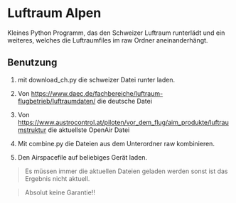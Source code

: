 # Luftraum Alpen

Kleines Python Programm, das den Schweizer Luftraum runterlädt und ein weiteres, welches die Luftraumfiles im raw Ordner aneinanderhängt.
## Benutzung

1. mit download_ch.py die schweizer Datei runter laden.

2. Von https://www.daec.de/fachbereiche/luftraum-flugbetrieb/luftraumdaten/ die deutsche Datei
3. Von https://www.austrocontrol.at/piloten/vor_dem_flug/aim_produkte/luftraumstruktur die aktuellste OpenAir Datei
4. Mit combine.py die Dateien aus dem Unterordner raw kombinieren.
5. Den Airspacefile auf beliebiges Gerät laden.

> Es müssen immer die aktuellen Dateien geladen werden sonst ist das Ergebnis nicht aktuell. 

> Absolut keine Garantie!!